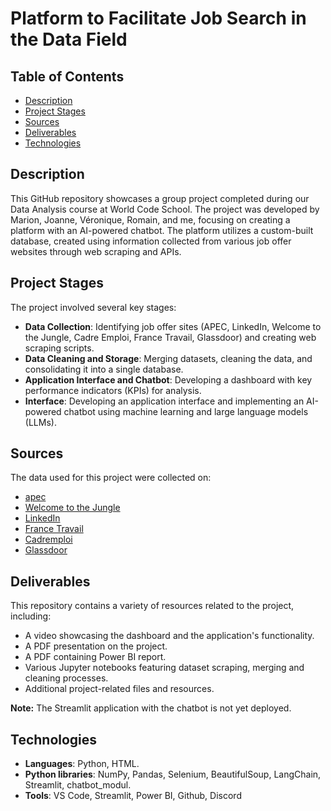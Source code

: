 # Platform to Facilitate Job Search in the Data Field

## Table of Contents
- [Description](#description)
- [Project Stages](#project-stages)
- [Sources](#sources)
- [Deliverables](#deliverables)
- [Technologies](#technologies)


## Description
This GitHub repository showcases a group project completed during our Data Analysis course at World Code School. The project was developed by Marion, Joanne, Véronique, Romain, and me, focusing on creating a platform with an AI-powered chatbot. The platform utilizes a custom-built database, created using information collected from various job offer websites through web scraping and APIs.


## Project Stages
The project involved several key stages:

* **Data Collection**: Identifying job offer sites (APEC, LinkedIn, Welcome to the Jungle, Cadre Emploi, France Travail, Glassdoor) and creating web scraping scripts.
* **Data Cleaning and Storage**: Merging datasets, cleaning the data, and consolidating it into a single database.
* **Application Interface and Chatbot**: Developing a dashboard with key performance indicators (KPIs) for analysis.
* **Interface**: Developing an application interface and implementing an AI-powered chatbot using machine learning and large language models (LLMs).


## Sources
The data used for this project were collected on:

* [apec](https://www.apec.fr/candidat/recherche-emploi.html/emploi?typesConvention=143684&typesConvention=143685&typesConvention=143686&typesConvention=143687&typesConvention=143706)
* [Welcome to the Jungle](https://www.welcometothejungle.com/fr/jobs?query=)
* [LinkedIn](https://www.linkedin.com/feed/)
* [France Travail](https://francetravail.io/data/api/offres-emploi)
* [Cadremploi](https://www.cadremploi.fr/)
* [Glassdoor](https://www.glassdoor.fr/Avis/index.htm?overall_rating_low=3.5&page=1&locId=2970997&locType=C&occ=Gestionnaire%20ADV/%20SAV)


## Deliverables
This repository contains a variety of resources related to the project, including:

* A video showcasing the dashboard and the application's functionality.
* A PDF presentation on the project.
* A PDF containing Power BI report.
* Various Jupyter notebooks featuring dataset scraping, merging and cleaning processes.
* Additional project-related files and resources.

**Note:** The Streamlit application with the chatbot is not yet deployed.

## Technologies

* **Languages**: Python, HTML.
* **Python libraries**: NumPy, Pandas, Selenium, BeautifulSoup, LangChain, Streamlit, chatbot_modul.
* **Tools**: VS Code, Streamlit, Power BI, Github, Discord
